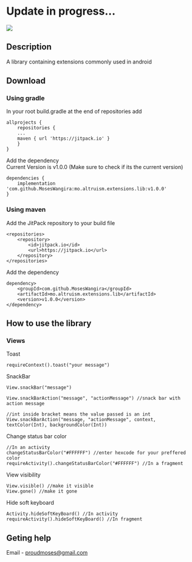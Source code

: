 # Update in progress...
[![](https://jitpack.io/v/MosesWangira/mo.altruism.extensions.lib.svg)](https://jitpack.io/#MosesWangira/mo.altruism.extensions.lib)


## Description
A library containing extensions commonly used in android

## Download 

### Using gradle
In your root build.gradle at the end of repositories add
```
allprojects {
 	repositories {
	...
	maven { url 'https://jitpack.io' }
	}
}
```

Add the dependency<br/>
Current Version is v1.0.0 (Make sure to check if its the current version)

```
dependencies {
    implementation 'com.github.MosesWangira:mo.altruism.extensions.lib:v1.0.0'
}
```

### Using maven
Add the JitPack repository to your build file

```
<repositories>
	<repository>
		<id>jitpack.io</id>
		<url>https://jitpack.io</url>
	</repository>
</repositories>
```

Add the dependency

```
dependency>
	<groupId>com.github.MosesWangira</groupId>
	<artifactId>mo.altruism.extensions.lib</artifactId>
	<version>v1.0.0</version>
</dependency>
```

## How to use the library
### Views
Toast
```
requireContext().toast("your message")
```
SnackBar 
```
View.snackBar("message")

View.snackBarAction("message", "actionMessage") //snack bar with action message

//int inside bracket means the value passed is an int
View.snackBarAction("message, "actionMessage", context, textColor(Int), backgroundColor(Int)) 
```
Change status bar color
```
//In an activity
changeStatusBarColor("#FFFFFF") //enter hexcode for your preffered color
requireActivity().changeStatusBarColor("#FFFFFF") //In a fragment
```
View visibility
```
View.visible() //make it visible
View.gone() //make it gone
```
Hide soft keyboard
```
Activity.hideSoftKeyBoard() //In activity
requireActivity().hideSoftKeyBoard() //In fragment
```


## Geting help
Email - <a href ="">proudmoses@gmail.com</a>
